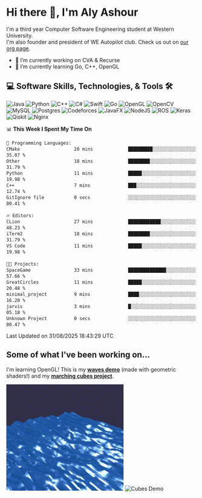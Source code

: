 # Hi there 👋, I'm Aly Ashour
I'm a third year Computer Software Engineering student at Western University.  
I'm also founder and president of WE Autopilot club. Check us out on [our org page](https://github.com/WE-Autopilot).

- 🔭 I’m currently working on CVA & Recurse
- 🌱 I’m currently learning Go, C++, OpenGL

## 💻 Software Skills, Technologies, & Tools 🛠️

![Java](https://img.shields.io/badge/java-%23ED8B00.svg?style=for-the-badge&logo=openjdk&logoColor=white)
![Python](https://img.shields.io/badge/python-3670A0?style=for-the-badge&logo=python&logoColor=ffdd54)
![C++](https://img.shields.io/badge/c++-%2300599C.svg?style=for-the-badge&logo=c%2B%2B&logoColor=white)
![C#](https://img.shields.io/badge/c%23-%23239120.svg?style=for-the-badge&logo=csharp&logoColor=white)
![Swift](https://img.shields.io/badge/swift-F54A2A?style=for-the-badge&logo=swift&logoColor=white)
![Go](https://img.shields.io/badge/go-%2300ADD8.svg?style=for-the-badge&logo=go&logoColor=white)
![OpenGL](https://img.shields.io/badge/OpenGL-%23FFFFFF.svg?style=for-the-badge&logo=opengl)
![OpenCV](https://img.shields.io/badge/opencv-%23white.svg?style=for-the-badge&logo=opencv&logoColor=white)
![MySQL](https://img.shields.io/badge/mysql-4479A1.svg?style=for-the-badge&logo=mysql&logoColor=white)
![Postgres](https://img.shields.io/badge/postgres-%23316192.svg?style=for-the-badge&logo=postgresql&logoColor=white)
![Codeforces](https://img.shields.io/badge/Codeforces-445f9d?style=for-the-badge&logo=Codeforces&logoColor=white)
![JavaFX](https://img.shields.io/badge/javafx-%23FF0000.svg?style=for-the-badge&logo=javafx&logoColor=white)
![NodeJS](https://img.shields.io/badge/node.js-6DA55F?style=for-the-badge&logo=node.js&logoColor=white)
![ROS](https://img.shields.io/badge/ros-%230A0FF9.svg?style=for-the-badge&logo=ros&logoColor=white)
![Keras](https://img.shields.io/badge/Keras-%23D00000.svg?style=for-the-badge&logo=Keras&logoColor=white)
![Qiskit](https://img.shields.io/badge/Qiskit-%236929C4.svg?style=for-the-badge&logo=Qiskit&logoColor=white)
![Nginx](https://img.shields.io/badge/nginx-%23009639.svg?style=for-the-badge&logo=nginx&logoColor=white)
<br>


<!--START_SECTION:waka-->
📊 **This Week I Spent My Time On** 

```text
💬 Programming Languages: 
CMake                    20 mins             █████████░░░░░░░░░░░░░░░░   35.07 % 
Other                    18 mins             ████████░░░░░░░░░░░░░░░░░   31.79 % 
Python                   11 mins             █████░░░░░░░░░░░░░░░░░░░░   19.98 % 
C++                      7 mins              ███░░░░░░░░░░░░░░░░░░░░░░   12.74 % 
GitIgnore file           0 secs              ░░░░░░░░░░░░░░░░░░░░░░░░░   00.41 % 

🔥 Editors: 
CLion                    27 mins             ████████████░░░░░░░░░░░░░   48.23 % 
iTerm2                   18 mins             ████████░░░░░░░░░░░░░░░░░   31.79 % 
VS Code                  11 mins             █████░░░░░░░░░░░░░░░░░░░░   19.98 % 

🐱‍💻 Projects: 
SpaceGame                33 mins             ██████████████░░░░░░░░░░░   57.66 % 
GreatCircles             11 mins             █████░░░░░░░░░░░░░░░░░░░░   20.48 % 
minimal_project          9 mins              ████░░░░░░░░░░░░░░░░░░░░░   16.20 % 
jarvis                   3 mins              █░░░░░░░░░░░░░░░░░░░░░░░░   05.18 % 
Unknown Project          0 secs              ░░░░░░░░░░░░░░░░░░░░░░░░░   00.47 % 
```


 Last Updated on 31/08/2025 18:43:29 UTC
<!--END_SECTION:waka-->

<h2>Some of what I've been working on...</h2>

I'm learning OpenGL!
This is my **[waves demo](https://github.com/alyashour/Gerstner-waves)** (made with geometric shaders!) and my **[marching cubes project](https://github.com/alyashour/Marching-Cube-Renderer)**.
<p>
  <img src="./assets/demo_waves.gif" alt="Waves Demo" width="310"/>
  <img src="./assets/demo_marching_cubes.gif" alt="Cubes Demo" width="378"/>
</p>
